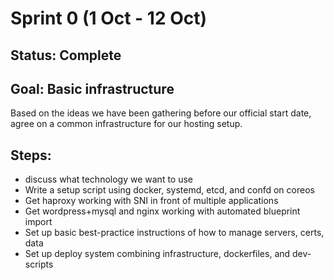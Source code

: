 Sprint 0 (1 Oct - 12 Oct)
===============
## Status: Complete
## Goal: Basic infrastructure
Based on the ideas we have been gathering before our official start date,
agree on a common infrastructure for our hosting setup.

## Steps:
* discuss what technology we want to use
* Write a setup script using docker, systemd, etcd, and confd on coreos
* Get haproxy working with SNI in front of multiple applications
* Get wordpress+mysql and nginx working with automated blueprint import
* Set up basic best-practice instructions of how to manage servers, certs, data
* Set up deploy system combining infrastructure, dockerfiles, and dev-scripts
